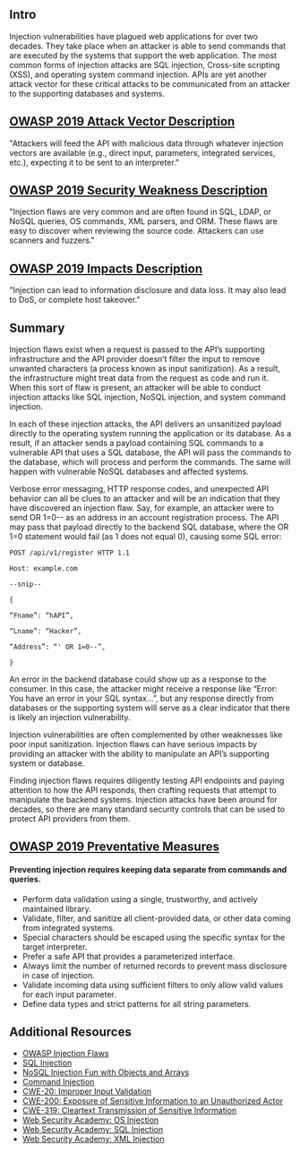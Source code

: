 ## Intro

Injection vulnerabilities have plagued web applications for over two decades. They take place when an attacker is able to send commands that are executed by the systems that support the web application. The most common forms of injection attacks are SQL injection, Cross-site scripting (XSS), and operating system command injection. APIs are yet another attack vector for these critical attacks to be communicated from an attacker to the supporting databases and systems.

## [OWASP 2019 Attack Vector Description](https://owasp.org/API-Security/editions/2019/en/0xa8-injection/)

"Attackers will feed the API with malicious data through whatever injection vectors are available (e.g., direct input, parameters, integrated services, etc.), expecting it to be sent to an interpreter."

## [OWASP 2019 Security Weakness Description](https://owasp.org/API-Security/editions/2019/en/0xa8-injection/)

"Injection flaws are very common and are often found in SQL, LDAP, or NoSQL queries, OS commands, XML parsers, and ORM. These flaws are easy to discover when reviewing the source code. Attackers can use scanners and fuzzers."

## [OWASP 2019 Impacts Description](https://owasp.org/API-Security/editions/2019/en/0xa8-injection/)

"Injection can lead to information disclosure and data loss. It may also lead to DoS, or complete host takeover."

## Summary

Injection flaws exist when a request is passed to the API’s supporting infrastructure and the API provider doesn’t filter the input to remove unwanted characters (a process known as input sanitization). As a result, the infrastructure might treat data from the request as code and run it. When this sort of flaw is present, an attacker will be able to conduct injection attacks like SQL injection, NoSQL injection, and system command injection.

In each of these injection attacks, the API delivers an unsanitized payload directly to the operating system running the application or its database. As a result, if an attacker sends a payload containing SQL commands to a vulnerable API that uses a SQL database, the API will pass the commands to the database, which will process and perform the commands. The same will happen with vulnerable NoSQL databases and affected systems.

Verbose error messaging, HTTP response codes, and unexpected API behavior can all be clues to an attacker and will be an indication that they have discovered an injection flaw. Say, for example, an attacker were to send OR 1=0-- as an address in an account registration process. The API may pass that payload directly to the backend SQL database, where the OR 1=0 statement would fail (as 1 does not equal 0), causing some SQL error:
```http
POST /api/v1/register HTTP 1.1

Host: example.com

--snip--

{

“Fname”: “hAPI”,

“Lname”: “Hacker”,

“Address”: “' OR 1=0--”,

}
```

An error in the backend database could show up as a response to the consumer. In this case, the attacker might receive a response like “Error: You have an error in your SQL syntax…”, but any response directly from databases or the supporting system will serve as a clear indicator that there is likely an injection vulnerability.

Injection vulnerabilities are often complemented by other weaknesses like poor input sanitization. Injection flaws can have serious impacts by providing an attacker with the ability to manipulate an API’s supporting system or database.

Finding injection flaws requires diligently testing API endpoints and paying attention to how the API responds, then crafting requests that attempt to manipulate the backend systems. Injection attacks have been around for decades, so there are many standard security controls that can be used to protect API providers from them.

## [OWASP 2019 Preventative Measures](https://owasp.org/API-Security/editions/2019/en/0xa8-injection/)

#### Preventing injection requires keeping data separate from commands and queries.

- Perform data validation using a single, trustworthy, and actively maintained library.
- Validate, filter, and sanitize all client-provided data, or other data coming from integrated systems.
- Special characters should be escaped using the specific syntax for the target interpreter.
- Prefer a safe API that provides a parameterized interface.
- Always limit the number of returned records to prevent mass disclosure in case of injection.
- Validate incoming data using sufficient filters to only allow valid values for each input parameter.
- Define data types and strict patterns for all string parameters.

## Additional Resources

- [OWASP Injection Flaws](https://www.owasp.org/index.php/Injection_Flaws)
- [SQL Injection](https://www.owasp.org/index.php/SQL_Injection)
- [NoSQL Injection Fun with Objects and Arrays](https://www.owasp.org/images/e/ed/GOD16-NOSQL.pdf)
- [Command Injection](https://www.owasp.org/index.php/Command_Injection)
- [CWE-20: Improper Input Validation](https://cwe.mitre.org/data/definitions/20.html)
- [CWE-200: Exposure of Sensitive Information to an Unauthorized Actor](https://cwe.mitre.org/data/definitions/200.html)
- [CWE-319: Cleartext Transmission of Sensitive Information](https://cwe.mitre.org/data/definitions/319.html)
- [Web Security Academy: OS Injection](https://portswigger.net/web-security/os-command-injection)
- [Web Security Academy: SQL Injection](https://portswigger.net/web-security/sql-injection)
- [Web Security Academy: XML Injection](https://portswigger.net/web-security/xxe)